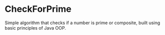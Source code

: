 # CheckForPrime
Simple algorithm that checks if a number is prime or composite, built using basic principles of Java OOP.

